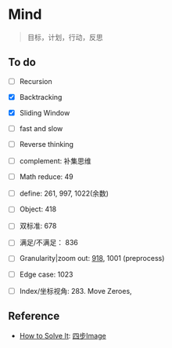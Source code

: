 # Mind 

> 目标，计划，行动，反思

## To do 

- [ ] Recursion
- [x] Backtracking
- [x] Sliding Window 
- [ ] fast and slow 
- [ ] Reverse thinking
- [ ] complement: 补集思维
- [ ] Math reduce: 49
- [ ] define: 261, 997, 1022(余数)
- [ ] Object: 418 
- [ ] 双标准: 678 
- [ ] 满足/不满足： 836 
- [ ] Granularity|zoom out: [918](https://github.com/willwang-x/algorithms-with-illustrations/blob/master/stories/granularity-zoom-out-918.md), 1001 (preprocess)
- [ ] Edge case: 1023
- [ ] Index/坐标视角: 283. Move Zeroes, 





## Reference 

* [How to Solve It](https://book.douban.com/subject/1456890/): [四步Image](https://www.douban.com/photos/photo/1691693211/)